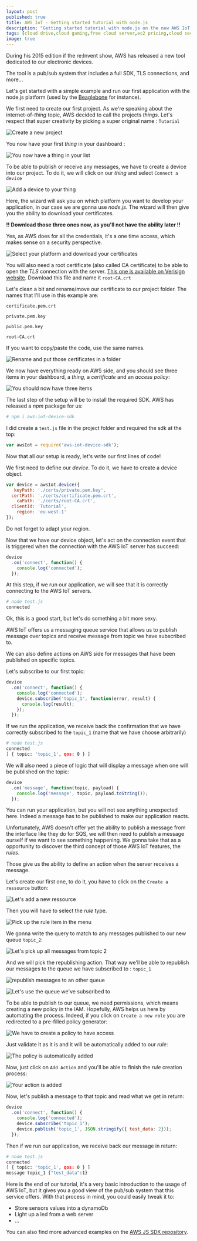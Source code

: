 ```yaml
---
layout: post
published: true
title: AWS IoT - Getting started tutorial with node.js
description: "Getting started tutorial with node.js on the new AWS IoT service"
tags: [cloud drive,cloud gaming,free cloud server,ec2 pricing,cloud security alliance,free cloud computing,free cloud hosting,amazon ec2 pricing,cloud desktop,aws security,free cloud services,amazon s3,aws cloud,amazon s3 pricing,amazon ec2,the internet of things,aws console,aws services,cloud services,aws pricing,amazon s3 storage,aws ec2,amazon s3 backup,amazon storage,aws s3,ibm cloud,identity and access management,ec2 amazon,aws marketplace,identity access management,cloud connect,aws redshift,iot devices,cloud pc,aws rds,infrastructure as a service,virtual private cloud,hp cloud,aws internet of things,cloud database,internet of things security,linux cloud,what is the internet of things,aws elastic beanstalk,aws cognito,best cloud service,aws ses,aws device farm,iot applications,free cloud service,windows cloud computing,cloud computing free,cloud computing news,cloud computing tutorial,aws cloud provider,cloud computing certification,cloud computing leaders,aws aws aws,cloud aws,connected devices internet of things,aws cloud services,cheap cloud hosting,internet of things deutsch,cloud computing aws,aws applications,aws app development,internet of things devices connected,aws what is cloud computing,windows cloud server,free cloud computing services,aws databases,aws database,aws cloud hosting,cloud computing windows,internet of things cloud platform,aws cloud platform,aws application,aws service,database aws,aws in cloud computing,aws cloud computing,storage aws,host website aws,internet of things sdk,cloud hosting services,cloud computing with aws,ec2 training,security in aws,aws cloud storage,secure aws,aws computing,aws apps,aws for mobile apps,aws hosting,aws cloud solutions,cloud storage aws,aws site hosting,aws host website,ibm cloud services]
image: true
---
```


During his 2015 edition if the re:Invent show, AWS has released a new tool dedicated to our electronic devices.

The tool is a pub/sub system that includes a full SDK, TLS connections, and more...

Let's get started with a simple example and run our first application with the node.js platform (used by the [Beaglebone](http://beagleboard.org/black) for instance).

We first need to create our first project. As we're speaking about the internet-of-*thing* topic, AWS decided to call the projects *things*. Let's respect that super creativity by picking a super original name : `Tutorial`

![Create a new project][2]

You now have your first *thing* in your dashboard :

![You now have a thing in your list][3]

To be able to publish or receive any messages, we have to create a device into our project. To do it, we will click on our *thing* and select `Connect a device`

![Add a device to your thing][4]

Here, the wizard will ask you on which platform you want to develop your application, in our case we are gonna use *node.js*. The wizard will then give you the ability to download your certificates.

**!! Download those three ones now, as you'll not have the ability later !!**

Yes, as AWS does for all the credentials, it's a one time access, which makes sense on a security perspective.

![Select your platform and download your certificates][5]

You will also need a root certificate (also called CA certificate) to be able to open the *TLS* connection with the server. [This one is available on Verisign website](https://www.symantec.com/content/en/us/enterprise/verisign/roots/VeriSign-Class%203-Public-Primary-Certification-Authority-G5.pem). Download this file and name it `root-CA.crt`

Let's clean a bit and rename/move our certificate to our project folder. The names that I'll use in this example are:

`certificate.pem.crt`

`private.pem.key`

`public.pem.key`

`root-CA.crt`

If you want to copy/paste the code, use the same names.

![Rename and put those certificates in a folder][6]

We now have everything ready on AWS side, and you should see three items in your dashboard, a *thing*, a *certificate* and an *access policy*:

![You should now have three items][7]

The last step of the setup will be to install the required SDK. AWS has released a *npm* package for us:

```bash
# npm i aws-iot-device-sdk

```

I did create a `test.js` file in the project folder and required the sdk at the top:

```javascript
var awsIot = require('aws-iot-device-sdk');
```

Now that all our setup is ready, let's write our first lines of code!

We first need to define our *device*. To do it, we have to create a device object.

```javascript
var device = awsIot.device({
   keyPath: './certs/private.pem.key',
  certPath: './certs/certificate.pem.crt',
    caPath: './certs/root-CA.crt',
  clientId: 'Tutorial',
    region: 'eu-west-1'
});
```
Do not forget to adapt your region.

Now that we have our device object, let's act on the connection event that is triggered when the connection with the AWS IoT server has succeed:

```javascript
device
  .on('connect', function() {
    console.log('connected');
  });
```

At this step, if we run our application, we will see that it is correctly connecting to the AWS IoT servers.

```bash
# node test.js
connected
```


Ok, this is a good start, but let's do something a bit more sexy.

AWS IoT offers us a messaging queue service that allows us to publish message over topics and receive message from topic we have subscribed to.

We can also define actions on AWS side for messages that have been published on specific topics.

Let's subscribe to our first topic:

```javascript
device
  .on('connect', function() {
    console.log('connected');
    device.subscribe('topic_1', function(error, result) {
      console.log(result);
    });
  });
```

If we run the application, we receive back the confirmation that we have correctly subscribed to the `topic_1` (name that we have choose arbitrarily)

```bash
# node test.js
connected
[ { topic: 'topic_1', qos: 0 } ]
```

We will also need a piece of logic that will display a message when one will be published on the topic:

```javascript
device
  .on('message', function(topic, payload) {
    console.log('message', topic, payload.toString());
  });
```

You can run your application, but you will not see anything unexpected here. Indeed a message has to be published to make our application reacts.

Unfortunately, AWS doesn't offer yet the ability to publish a message from the interface like they do for SQS, we will then need to publish a message ourself if we want to see something happening. We gonna take that as a opportunity to discover the third concept of those AWS IoT features, the *rules*.

Those give us the ability to define an action when the server receives a message.

Let's create our first one, to do it, you have to click on the `Create a ressource` button:

![Let's add a new ressource][8]

Then you will have to select the *rule* type.

![Pick up the rule item in the menu][9]

We gonna write the query to match to any messages published to our new queue `topic_2`:

![Let's pick up all messages from topic 2][10]

And we will pick the republishing action. That way we'll be able to republish our messages to the queue we have subscribed to : `topic_1`

![republish messages to an other queue][11]

![Let's use the queue we've subscribed to][12]

To be able to publish to our queue, we need permissions, which means creating a new policy in the IAM. Hopefully, AWS helps us here by automating the process. Indeed, if you click on `Create a new role` you are redirected to a pre-filled policy generator:

![We have to create a policy to have access][13]

Just validate it as it is and it will be automatically added to our *rule*:

![The policy is automatically added][14]

Now, just click on `Add Action` and you'll be able to finish the *rule* creation process:

![Your action is added][15]

Now, let's publish a message to that topic and read what we get in return:

```javascript
device
  .on('connect', function() {
    console.log('connected');
    device.subscribe('topic_1');
    device.publish('topic_1', JSON.stringify({ test_data: 2}));
  });
```

Then if we run our application, we receive back our message in return:

```bash
# node test.js
connected
[ { topic: 'topic_1', qos: 0 } ]
message topic_1 {"test_data":1}
```

Here is the end of our tutorial, it's a very basic introduction to the usage of AWS IoT, but it gives you a good view of the pub/sub system that this service offers. With that process in mind, you could easily tweak it to:

- Store sensors values into a dynamoDb
- Light up a led from a web server
- ...

You can also find more advanced examples on the [AWS JS SDK repository](https://github.com/aws/aws-iot-device-sdk-js).

[2]: https://blog.louisborsu.be/images/posts/2015-10-22-aws-iot-getting-sarted-tutorial-with-nodejs/2-create-a-new-project.png "Create a new project"
[3]: https://blog.louisborsu.be/images/posts/2015-10-22-aws-iot-getting-sarted-tutorial-with-nodejs/3-you-now-have-a-thing-in-yout-list.png "You now have a thing in your list"
[4]: https://blog.louisborsu.be/images/posts/2015-10-22-aws-iot-getting-sarted-tutorial-with-nodejs/4-add-a-device-to-your-thing.png "Add a device to your thing"
[5]: https://blog.louisborsu.be/images/posts/2015-10-22-aws-iot-getting-sarted-tutorial-with-nodejs/5-select-your-plateform-and-download-your-certificates.png "Select your platform and download your certificates"
[6]: https://blog.louisborsu.be/images/posts/2015-10-22-aws-iot-getting-sarted-tutorial-with-nodejs/6-rename-and-put-those-certificates-in-a-folder.png "Rename and put those certificates in a folder"
[7]: https://blog.louisborsu.be/images/posts/2015-10-22-aws-iot-getting-sarted-tutorial-with-nodejs/7-you-should-now-have-three-items.png "You should now have three items"
[8]: https://blog.louisborsu.be/images/posts/2015-10-22-aws-iot-getting-sarted-tutorial-with-nodejs/8-let-s-add-a-new-ressource.png "Let's add a new ressource"
[9]: https://blog.louisborsu.be/images/posts/2015-10-22-aws-iot-getting-sarted-tutorial-with-nodejs/9-pick-up-the-rule-item-in-the-menu.png "Pick up the rule item in the menu"
[10]: https://blog.louisborsu.be/images/posts/2015-10-22-aws-iot-getting-sarted-tutorial-with-nodejs/10-let-s-pick-up-all-message-from-topic-2.png "Let's pick up all messages from topic 2"
[11]: https://blog.louisborsu.be/images/posts/2015-10-22-aws-iot-getting-sarted-tutorial-with-nodejs/11-republish-message-to-an-other-queue.png "republish messages to an other queue"
[12]: https://blog.louisborsu.be/images/posts/2015-10-22-aws-iot-getting-sarted-tutorial-with-nodejs/12-let-s-use-the-queue-we-ve-subscribed-to.png "Let's use the queue we've subscribed to"
[13]: https://blog.louisborsu.be/images/posts/2015-10-22-aws-iot-getting-sarted-tutorial-with-nodejs/13-we-have-to-create-a-policy-to-have-access.png "We have to create a policy to have access"
[14]: https://blog.louisborsu.be/images/posts/2015-10-22-aws-iot-getting-sarted-tutorial-with-nodejs/14-the-policy-is-automatically-added.png "The policy is automatically added"
[15]: https://blog.louisborsu.be/images/posts/2015-10-22-aws-iot-getting-sarted-tutorial-with-nodejs/15-your-action-is-added.png "Your action is added"
